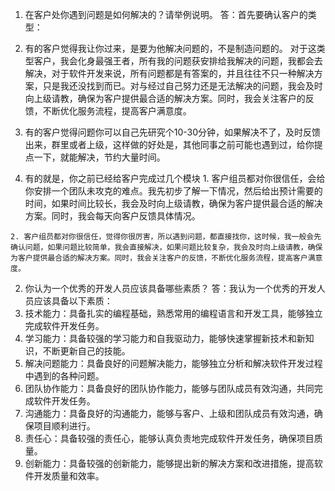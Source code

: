 1. 在客户处你遇到问题是如何解决的？请举例说明。
答：首先要确认客户的类型：
  1. 有的客户觉得我让你过来，是要为他解决问题的，不是制造问题的。
    对于这类型客户，我会化身最强王者，所有我的问题获安排给我解决的问题，我都会去解决，对于软件开发来说，所有问题都是有答案的，并且往往不只一种解决方案，只是我还没找到而已。对与经过自己努力还是无法解决的问题，我会及时向上级请教，确保为客户提供最合适的解决方案。同时，我会关注客户的反馈，不断优化服务流程，提高客户满意度。

  2. 有的客户觉得问题你可以自己先研究个10-30分钟，如果解决不了，及时反馈出来，群里或者上级，这样做的好处是，其他同事之前可能也遇到过，给你提点一下，就能解决，节约大量时间。
  
  3. 有的就是，你之前已经给客户完成过几个模块
    1. 客户组员都对你很信任，会给你安排一个团队未攻克的难点。我先初步了解一下情况，然后给出预计需要的时间，如果时间比较长，我会及时向上级请教，确保为客户提供最合适的解决方案。同时，我会每天向客户反馈具体情况。

    2. 客户组员都对你很信任，觉得你很厉害，所以遇到问题，都直接找你，这时候，我一般会先确认问题，如果问题比较简单，我会直接解决，如果问题比较复杂，我会及时向上级请教，确保为客户提供最合适的解决方案。同时，我会关注客户的反馈，不断优化服务流程，提高客户满意度。

2. 你认为一个优秀的开发人员应该具备哪些素质？
答：我认为一个优秀的开发人员应该具备以下素质：
  1. 技术能力：具备扎实的编程基础，熟悉常用的编程语言和开发工具，能够独立完成软件开发任务。
  2. 学习能力：具备较强的学习能力和自我驱动力，能够快速掌握新技术和新知识，不断更新自己的技能。
  3. 解决问题能力：具备良好的问题解决能力，能够独立分析和解决软件开发过程中遇到的各种问题。
  4. 团队协作能力：具备良好的团队协作能力，能够与团队成员有效沟通，共同完成软件开发任务。
  5. 沟通能力：具备良好的沟通能力，能够与客户、上级和团队成员有效沟通，确保项目顺利进行。
  6. 责任心：具备较强的责任心，能够认真负责地完成软件开发任务，确保项目质量。
  7. 创新能力：具备较强的创新能力，能够提出新的解决方案和改进措施，提高软件开发质量和效率。
